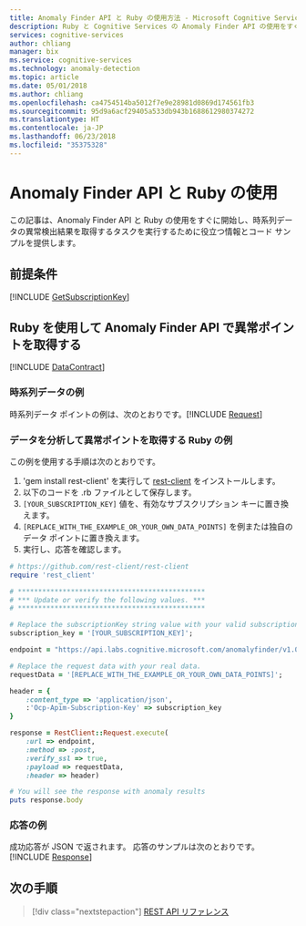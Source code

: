 ```yaml
---
title: Anomaly Finder API と Ruby の使用方法 - Microsoft Cognitive Services | Microsoft Docs
description: Ruby と Cognitive Services の Anomaly Finder API の使用をすぐに開始するために役立つ情報とコード サンプルを提供します。
services: cognitive-services
author: chliang
manager: bix
ms.service: cognitive-services
ms.technology: anomaly-detection
ms.topic: article
ms.date: 05/01/2018
ms.author: chliang
ms.openlocfilehash: ca4754514ba5012f7e9e28981d0869d174561fb3
ms.sourcegitcommit: 95d9a6acf29405a533db943b1688612980374272
ms.translationtype: HT
ms.contentlocale: ja-JP
ms.lasthandoff: 06/23/2018
ms.locfileid: "35375328"
---
```

# <a name="use-the-anomaly-finder-api-with-ruby"></a>Anomaly Finder API と Ruby の使用

この記事は、Anomaly Finder API と Ruby の使用をすぐに開始し、時系列データの異常検出結果を取得するタスクを実行するために役立つ情報とコード サンプルを提供します。

## <a name="prerequisites"></a>前提条件

[!INCLUDE [GetSubscriptionKey](../includes/get-subscription-key.md)]

## <a name="getting-anomaly-points-with-anomaly-finder-api-using-ruby"></a>Ruby を使用して Anomaly Finder API で異常ポイントを取得する 
[!INCLUDE [DataContract](../includes/datacontract.md)]

### <a name="example-of-time-series-data"></a>時系列データの例
時系列データ ポイントの例は、次のとおりです。[!INCLUDE [Request](../includes/request.md)]

### <a name="analyze-data-and-get-anomaly-points-ruby-example"></a>データを分析して異常ポイントを取得する Ruby の例

この例を使用する手順は次のとおりです。

1. 'gem install rest-client' を実行して [rest-client](https://github.com/rest-client/rest-client) をインストールします。
2. 以下のコードを .rb ファイルとして保存します。
3. `[YOUR_SUBSCRIPTION_KEY]` 値を、有効なサブスクリプション キーに置き換えます。
4. `[REPLACE_WITH_THE_EXAMPLE_OR_YOUR_OWN_DATA_POINTS]` を例または独自のデータ ポイントに置き換えます。
5. 実行し、応答を確認します。

```ruby
# https://github.com/rest-client/rest-client
require 'rest_client'

# **********************************************
# *** Update or verify the following values. ***
# **********************************************

# Replace the subscriptionKey string value with your valid subscription key.
subscription_key = '[YOUR_SUBSCRIPTION_KEY]';

endpoint = "https://api.labs.cognitive.microsoft.com/anomalyfinder/v1.0/anomalydetection";

# Replace the request data with your real data.
requestData = '[REPLACE_WITH_THE_EXAMPLE_OR_YOUR_OWN_DATA_POINTS]';

header = {
    :content_type => 'application/json',
    :'Ocp-Apim-Subscription-Key' => subscription_key
}

response = RestClient::Request.execute(
    :url => endpoint,
    :method => :post,
    :verify_ssl => true,
    :payload => requestData,
    :header => header)

# You will see the response with anomaly results
puts response.body
```

### <a name="example-response"></a>応答の例

成功応答が JSON で返されます。 応答のサンプルは次のとおりです。
[!INCLUDE [Response](../includes/response.md)]

## <a name="next-steps"></a>次の手順

> [!div class="nextstepaction"]
> [REST API リファレンス](https://dev.labs.cognitive.microsoft.com/docs/services/anomaly-detection/operations/post-anomalydetection)

